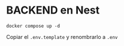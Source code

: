 # BACKEND en Nest

```
docker compose up -d
```

Copiar el ```.env.template``` y renombrarlo a ```.env```